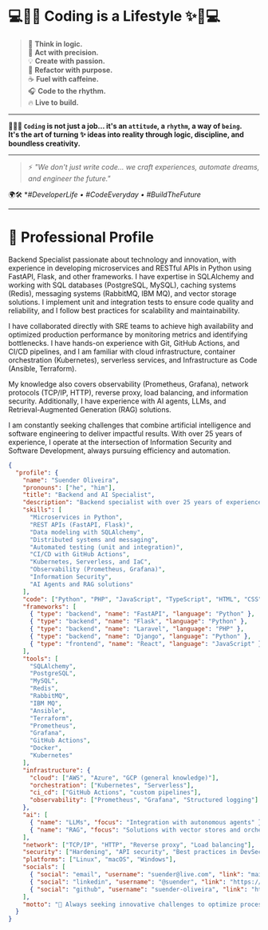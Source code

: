 # 💻🚀✨ **Coding is a Lifestyle** ✨🚀💻

> 🧠 **Think in logic.**  
> 🎯 **Act with precision.**  
> 💡 **Create with passion.**  
> 🔄 **Refactor with purpose.**  
> ☕ **Fuel with caffeine.**  
> 🎧 **Code to the rhythm.**  
> 🔥 **Live to build.**

---

**🖤👨‍💻 `Coding` is not just a job... it's an `attitude`, a `rhythm`, a way of `being`.**  
**It's the art of turning ✨ ideas into reality through logic, discipline, and boundless creativity.**

---

> ⚡ *"We don't just write code... we craft experiences, automate dreams, and engineer the future."*

🌍🛠️ **#DeveloperLife • #CodeEveryday • #BuildTheFuture*

---

# 📌 **Professional Profile**

Backend Specialist passionate about technology and innovation, with experience in developing microservices and RESTful APIs in Python using FastAPI, Flask, and other frameworks. I have expertise in SQLAlchemy and working with SQL databases (PostgreSQL, MySQL), caching systems (Redis), messaging systems (RabbitMQ, IBM MQ), and vector storage solutions. I implement unit and integration tests to ensure code quality and reliability, and I follow best practices for scalability and maintainability.

I have collaborated directly with SRE teams to achieve high availability and optimized production performance by monitoring metrics and identifying bottlenecks. I have hands-on experience with Git, GitHub Actions, and CI/CD pipelines, and I am familiar with cloud infrastructure, container orchestration (Kubernetes), serverless services, and Infrastructure as Code (Ansible, Terraform).

My knowledge also covers observability (Prometheus, Grafana), network protocols (TCP/IP, HTTP), reverse proxy, load balancing, and information security. Additionally, I have experience with AI agents, LLMs, and Retrieval-Augmented Generation (RAG) solutions.

I am constantly seeking challenges that combine artificial intelligence and software engineering to deliver impactful results. With over 25 years of experience, I operate at the intersection of Information Security and Software Development, always pursuing efficiency and automation.

```json
{
  "profile": {
    "name": "Suender Oliveira",
    "pronouns": ["he", "him"],
    "title": "Backend and AI Specialist",
    "description": "Backend specialist with over 25 years of experience, operating at the intersection of Information Security and Software Engineering. Passionate about innovation, system architecture, applied AI, and scalable microservices-based solutions.",
    "skills": [
      "Microservices in Python",
      "REST APIs (FastAPI, Flask)",
      "Data modeling with SQLAlchemy",
      "Distributed systems and messaging",
      "Automated testing (unit and integration)",
      "CI/CD with GitHub Actions",
      "Kubernetes, Serverless, and IaC",
      "Observability (Prometheus, Grafana)",
      "Information Security",
      "AI Agents and RAG solutions"
    ],
    "code": ["Python", "PHP", "JavaScript", "TypeScript", "HTML", "CSS", "Markdown"],
    "frameworks": [
      { "type": "backend", "name": "FastAPI", "language": "Python" },
      { "type": "backend", "name": "Flask", "language": "Python" },
      { "type": "backend", "name": "Laravel", "language": "PHP" },
      { "type": "backend", "name": "Django", "language": "Python" },
      { "type": "frontend", "name": "React", "language": "JavaScript" }
    ],
    "tools": [
      "SQLAlchemy",
      "PostgreSQL",
      "MySQL",
      "Redis",
      "RabbitMQ",
      "IBM MQ",
      "Ansible",
      "Terraform",
      "Prometheus",
      "Grafana",
      "GitHub Actions",
      "Docker",
      "Kubernetes"
    ],
    "infrastructure": {
      "cloud": ["AWS", "Azure", "GCP (general knowledge)"],
      "orchestration": ["Kubernetes", "Serverless"],
      "ci_cd": ["GitHub Actions", "custom pipelines"],
      "observability": ["Prometheus", "Grafana", "Structured logging"]
    },
    "ai": [
      { "name": "LLMs", "focus": "Integration with autonomous agents" },
      { "name": "RAG", "focus": "Solutions with vector stores and orchestration pipelines" }
    ],
    "network": ["TCP/IP", "HTTP", "Reverse proxy", "Load balancing"],
    "security": ["Hardening", "API security", "Best practices in DevSecOps"],
    "platforms": ["Linux", "macOS", "Windows"],
    "socials": [
      { "social": "email", "username": "suender@live.com", "link": "mailto:suender@live.com" },
      { "social": "linkedin", "username": "@suender", "link": "https://www.linkedin.com/in/suender/" },
      { "social": "github", "username": "suender-oliveira", "link": "https://github.com/suender-oliveira" }
    ],
    "motto": "🚀 Always seeking innovative challenges to optimize processes, integrate security and technology, and drive the future of digital transformation."
  }
}
```
